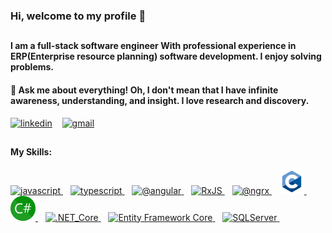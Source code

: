 ### Hi, welcome to my profile 👋
<h2></h2>
<h4 dir="auto"><pr>I am a full-stack software engineer With professional experience in ERP(Enterprise resource planning) software development. I enjoy solving problems.</pr></h4>
<h4 dir="auto"><g-emoji class="g-emoji" alias="speech_balloon" fallback-src="https://github.githubassets.com/images/icons/emoji/unicode/1f4ac.png">💬</g-emoji> Ask me about everything! Oh, I don't mean that I have infinite awareness, understanding, and insight. I love research and discovery.</h4>
<a href="https://www.linkedin.com/in/fatemeh-abbasi-49757570/" rel="nofollow"><img src="https://camo.githubusercontent.com/e591fde37567a32e51fb1b98924f4df8e45199dca985500749e2a9938fa3e322/68747470733a2f2f7777772e766563746f726c6f676f2e7a6f6e652f6c6f676f732f6c696e6b6564696e2f6c696e6b6564696e2d69636f6e2e737667" alt="linkedin" width="40" height="40" data-canonical-src="https://www.vectorlogo.zone/logos/linkedin/linkedin-icon.svg" style="max-width: 100%;"></a>
&nbsp;&nbsp;
<a href="mailto:fatemeh.abbasi.2545@gmail.com"><img src="https://camo.githubusercontent.com/9dd35148e07760d8dcadd52e4af6cf4f625be4bb948d34498506ee2d9a83ee98/68747470733a2f2f7777772e766563746f726c6f676f2e7a6f6e652f6c6f676f732f676d61696c2f676d61696c2d74696c652e737667" alt="gmail" width="40" height="40" data-canonical-src="https://www.vectorlogo.zone/logos/gmail/gmail-tile.svg" style="max-width: 100%;"></a>
<h2></h2>

<h4 dir="auto">My Skills:</h4>
<a href="https://www.javascript.com" rel="nofollow">
  <img src="https://camo.githubusercontent.com/1fed07091d02bc63d741c771bc8a423fe660c8f5fab7a4ea49655c3499a3080d/68747470733a2f2f7777772e7376677265706f2e636f6d2f73686f772f3334393431392f6a6176617363726970742e737667" 
    alt="javascript" width="40" height="40" data-canonical-src="https://www.svgrepo.com/show/349419/javascript.svg" style="max-width: 100%;">
</a>&nbsp;&nbsp;
<a href="https://www.typescriptlang.org" rel="nofollow">
  <img src="https://camo.githubusercontent.com/8ba3df00b9b24c1abe77b7b35564d16250503c3aac2cf3ccce3b88666be2b33c/68747470733a2f2f7777772e7376677265706f2e636f6d2f73686f772f3334393534302f747970657363726970742e737667" 
    alt="typescript" width="40" height="40" data-canonical-src="https://www.svgrepo.com/show/349540/typescript.svg" style="max-width: 100%;">
</a>&nbsp;&nbsp;
<a href="https://angular.io/" rel="nofollow">
  <img itemprop="image" class="avatar flex-shrink-0 mb-3 mr-3 mb-md-0 mr-md-4" src="https://avatars.githubusercontent.com/u/139426?s=200&amp;v=4" alt="@angular" width="40" height="40">
</a>&nbsp;&nbsp;
<a href="https://rxjs.dev/" rel="nofollow">
  <img src="https://rxjs.dev/generated/images/marketing/home/Rx_Logo-512-512.png" alt="RxJS" width="40" height="40" style="max-width: 100%;">
</a>&nbsp;&nbsp;
<a href="https://ngrx.io/" rel="nofollow">
  <img itemprop="image" class="avatar flex-shrink-0 mb-3 mr-3 mb-md-0 mr-md-4" src="https://avatars.githubusercontent.com/u/16272733?s=200&amp;v=4" width="40" height="40" alt="@ngrx">
</a>&nbsp;&nbsp;
<a href="https://www.learn-c.org/" rel="nofollow">
  <img src="https://raw.githubusercontent.com/github/explore/f3e22f0dca2be955676bc70d6214b95b13354ee8/topics/c/c.png" width="40" height="40" alt="c logo">
</a>&nbsp;&nbsp;
<a href="https://learn.microsoft.com/en-us/dotnet/csharp/" rel="nofollow">
  <img src="https://raw.githubusercontent.com/github/explore/80688e429a7d4ef2fca1e82350fe8e3517d3494d/topics/csharp/csharp.png" width="40" height="40" alt="csharp logo">
</a>&nbsp;&nbsp;
<a href="https://learn.microsoft.com/en-us/aspnet/core/?view=aspnetcore" rel="nofollow">
  <img itemprop="image" src="https://upload.wikimedia.org/wikipedia/commons/thumb/e/ee/.NET_Core_Logo.svg/2048px-.NET_Core_Logo.svg.png" width="40" height="40"alt=".NET_Core">
</a>&nbsp;&nbsp;
<a href="https://learn.microsoft.com/en-us/ef/core/" rel="nofollow">
  <img src="https://encrypted-tbn0.gstatic.com/images?q=tbn:ANd9GcSFXEQU3JzHDgAlna7ELeMSeblYHGYY0eJlbEtu1yGvnHR8jri4A84nd2oua_UuBxDBebM&amp;usqp=CAU" width="40" height="40" alt="Entity Framework Core" >
</a>&nbsp;&nbsp;
<a href="https://www.microsoft.com/en-us/sql-server" rel="nofollow">
  <img itemprop="image" src="https://upload.wikimedia.org/wikipedia/de/thumb/8/8c/Microsoft_SQL_Server_Logo.svg/1200px-Microsoft_SQL_Server_Logo.svg.png" width="40" height="40" alt="SQLServer">
</a>&nbsp;&nbsp;






















